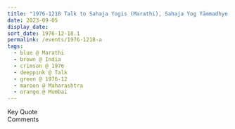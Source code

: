 ```yaml
---
title: "1976-1218 Talk to Sahaja Yogis (Marathi), Sahaja Yog Yāmmadhye Dharma Sthāpanā Jhālī Pāhije (Dharma Should Be Established in Sahaja Yoga Knowledge), Mumbai, Maharashtra, India"
date: 2023-09-05
display_date: 
sort_date: 1976-12-18.1
permalink: /events/1976-1218-a
tags:
  - blue @ Marathi
  - brown @ India
  - crimson @ 1976
  - deeppink @ Talk
  - green @ 1976-12
  - maroon @ Maharashtra
  - orange @ Mumbai
---
```


<wave-list>
  <list-title color="green" width="75">Key Quote</list-title>
  <list-item color="BlanchedAlmond"  width="200"></list-item>
  <list-item color="Lavender"></list-item>
  <list-item color="BlanchedAlmond"></list-item>
</wave-list>

<br>

<wave-list>
  <list-title color="green" width="75">Comments</list-title>
  <list-item color="BlanchedAlmond"  width="200"></list-item>
  <list-item color="Lavender"></list-item>
  <list-item color="BlanchedAlmond"></list-item>
</wave-list>